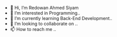- 👋 Hi, I’m Redowan Ahmed Siyam
- 👀 I’m interested in Programming..
- 🌱 I’m currently learning Back-End Development..
- 💞️ I’m looking to collaborate on ..
- 📫 How to reach me ..

<!---
redowanahmedsiyam/redowanahmedsiyam is a ✨ special ✨ repository because its `README.md` (this file) appears on your GitHub profile.
You can click the Preview link to take a look at your changes.
--->
